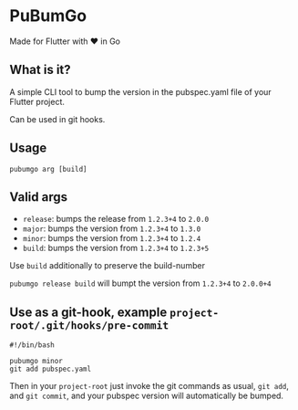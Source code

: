 # PuBumGo

Made for Flutter with ❤ in Go

## What is it?

A simple CLI tool to bump the version in the pubspec.yaml file of your Flutter project.

Can be used in git hooks.

## Usage

`pubumgo arg [build]`

## Valid args

- `release`: bumps the release from `1.2.3+4` to `2.0.0`
- `major`: bumps the version from `1.2.3+4` to `1.3.0`
- `minor`: bumps the version from `1.2.3+4` to `1.2.4`
- `build`: bumps the version from `1.2.3+4` to `1.2.3+5`

Use `build` additionally to preserve the build-number

`pubumgo release build` will bumpt the version from `1.2.3+4` to `2.0.0+4`

## Use as a git-hook, example `project-root/.git/hooks/pre-commit`

```
#!/bin/bash

pubumgo minor
git add pubspec.yaml
```

Then in your `project-root` just invoke the git commands as usual, `git add`, and `git commit`, and your pubspec version will automatically be bumped.

